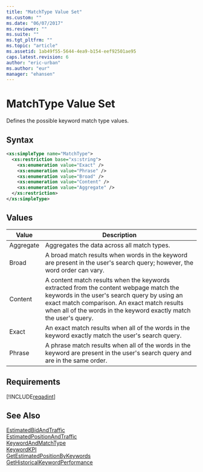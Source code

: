 ```yaml
---
title: "MatchType Value Set"
ms.custom: ""
ms.date: "06/07/2017"
ms.reviewer: ""
ms.suite: ""
ms.tgt_pltfrm: ""
ms.topic: "article"
ms.assetid: 1ab49f55-5644-4ea9-b154-eef92501ae95
caps.latest.revision: 6
author: "eric-urban"
ms.author: "eur"
manager: "ehansen"
---
```

# MatchType Value Set
Defines the possible keyword match type values.

## Syntax

```xml
<xs:simpleType name="MatchType">
  <xs:restriction base="xs:string">
    <xs:enumeration value="Exact" />
    <xs:enumeration value="Phrase" />
    <xs:enumeration value="Broad" />
    <xs:enumeration value="Content" />
    <xs:enumeration value="Aggregate" />
  </xs:restriction>
</xs:simpleType>
```

## Values

|Value|Description|
|---------|---------------|
|Aggregate|Aggregates the data across all match types.|
|Broad|A broad match results when words in the keyword are present in the user's search query; however, the word order can vary.|
|Content|A content match results when the keywords extracted from the content webpage match the keywords in the user's search query by using an exact match comparison. An exact match results when all of the words in the keyword exactly match the user's query.|
|Exact|An exact match results when all of the words in the keyword exactly match the user's search query.|
|Phrase|A phrase match results when all of the words in the keyword are present in the user's search query and are in the same order.|

## Requirements
[!INCLUDE[reqadint](../adinsight-api/includes/reqadint.md)]
## See Also
[EstimatedBidAndTraffic](../adinsight-api/estimatedbidandtraffic-data-object.md)  
[EstimatedPositionAndTraffic](../adinsight-api/estimatedpositionandtraffic-data-object.md)  
[KeywordAndMatchType](../adinsight-api/keywordandmatchtype-data-object.md)  
[KeywordKPI](../adinsight-api/keywordkpi-data-object.md)  
[GetEstimatedPositionByKeywords](../adinsight-api/getestimatedpositionbykeywords-service-operation.md)  
[GetHistoricalKeywordPerformance](../adinsight-api/gethistoricalkeywordperformance-service-operation.md)  

